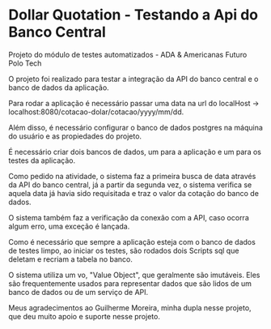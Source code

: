 # Dollar Quotation - Testando a Api do Banco Central
Projeto do módulo de testes automatizados - ADA & Americanas Futuro Polo Tech

O projeto foi realizado para testar a integração da API do banco central e o banco de dados da aplicação.

Para rodar a aplicação é necessário passar uma data na url do localHost -> localhost:8080/cotacao-dolar/cotacao/yyyy/mm/dd.

Além disso, é necessário configurar o banco de dados postgres na máquina do usuário e as propiedades do projeto.

É necessário criar dois bancos de dados, um para a aplicação e um para os testes da aplicação.

Como pedido na atividade, o sistema faz a primeira busca de data através da API do banco central, já a partir da 
segunda vez, o sistema verifica se aquela data já havia sido requisitada e traz o valor da cotação do banco de dados.

O sistema também faz a verificação da conexão com a API, caso ocorra algum erro, uma exceção é lançada.

Como é necessário que sempre a aplicação esteja com o banco de dados de testes limpo, ao iniciar os testes, são rodados dois 
Scripts sql que deletam e recriam a tabela no banco. 

O sistema utiliza um vo, "Value Object", que geralmente são imutáveis. Eles são frequentemente usados para representar dados que são lidos de um banco de dados ou de um serviço de API.

Meus agradecimentos ao Guilherme Moreira, minha dupla nesse projeto, que deu muito apoio e suporte nesse projeto.

